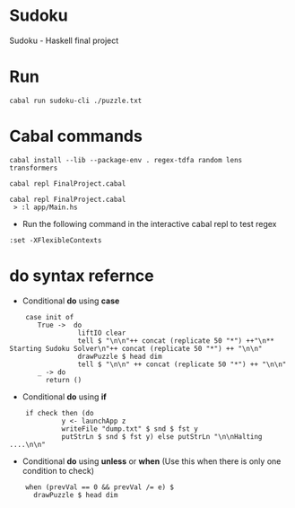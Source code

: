 # Sudoku
Sudoku - Haskell final project 

# Run 

```
cabal run sudoku-cli ./puzzle.txt
```

# Cabal commands

```
cabal install --lib --package-env . regex-tdfa random lens transformers
```

```
cabal repl FinalProject.cabal
```

```
cabal repl FinalProject.cabal
 > :l app/Main.hs
```

* Run the following command in the interactive cabal repl to test regex

```
:set -XFlexibleContexts
```

# **do** syntax refernce

* Conditional **do** using **case**

```
    case init of
       True ->  do
                 liftIO clear
                 tell $ "\n\n"++ concat (replicate 50 "*") ++"\n** Starting Sudoku Solver\n"++ concat (replicate 50 "*") ++ "\n\n"
                 drawPuzzle $ head dim
                 tell $ "\n\n" ++ concat (replicate 50 "*") ++ "\n\n"
       _ -> do
         return ()
```

* Conditional **do** using **if**

```
    if check then (do
             y <- launchApp z
             writeFile "dump.txt" $ snd $ fst y
             putStrLn $ snd $ fst y) else putStrLn "\n\nHalting ....\n\n"

```

* Conditional **do** using **unless** or **when** (Use this when there is only one condition to check)

```
    when (prevVal == 0 && prevVal /= e) $
      drawPuzzle $ head dim
```
